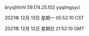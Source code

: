 brysjhhrhl 59.174.25.102 yqqlmgsycl

2021年 12月 13日 星期一 05:52:10 CST

2021年 12月 12日 星期日 21:52:10 GMT
